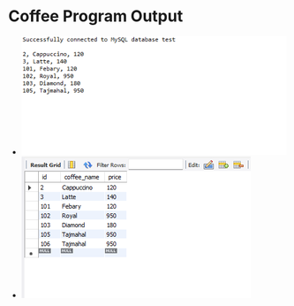 # Coffee Program Output

- ![coffee8a1](https://github.com/akhifasheik/AdvancedJava/blob/main/JDBC8a-CoffeeRead/coffee8a1.png)
- ![coffee8a2](https://github.com/akhifasheik/AdvancedJava/blob/main/JDBC8a-CoffeeRead/coffee8a2.png)

